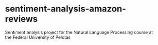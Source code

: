 # sentiment-analysis-amazon-reviews
Sentiment analysis project for the Natural Language Processing course at the Federal University of Pelotas
